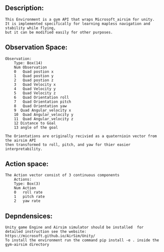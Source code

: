 ## Description:
    This Environment is a gym API that wraps Microsoft_airsim for unity.
    It is implemented specifically for learning mapless navigation and stability while flying,
    but it can be modified easily for other purposes.

## Observation Space:
    Observation: 
        Type: Box(14)
        Num Observation                
        0   Quad postion x            
        1   Quad postion y            
        2   Quad postion z            
        3   Quad Velocity x           
        4   Quad Velocity y           
        5   Quad Velocity z           
        6   Quad Orientation roll     
        7   Quad Orientation pitch    
        8   Quad Orientation yaw      
        9  Quad Angular_velocity x    
        10  Quad Angular_velocity y   
        11  Quad Angular_velocity z   
        12 Distance to Goal           
        13 angle of the goal          
               
    The Orientations are originally recivied as a quaternioin vector from the airsim API 
    then transformed to roll, pitch, and yaw for thier easier interpretability.

## Action space:
    The Action vector consist of 3 continuous components
        Actions:
        Type: Box(3)                   
        Num Action                     
        0   roll rate                  
        1   pitch rate                 
        2   yaw rate


## Depndensices:
    Unity game Engine and Airsim simulator should be installed  for detailed instruction see the website:
    https://microsoft.github.io/AirSim/Unity/
    To install the environment run the command pip install -e . inside the gym-airsim directory 


    

